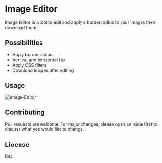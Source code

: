 # Image Editor
Image Editor is a tool to edit and apply a border radius to your images then download them.

## Possibilities
- Apply border radius
- Vertical and horizontal flip
- Apply CSS filters
- Download images after editing

## Usage
![image-Editor](https://user-images.githubusercontent.com/96301803/160282846-b3865f1c-6d7b-454f-a917-ff961fb02370.gif)

## Contributing
Pull requests are welcome. For major changes, please open an issue first to discuss what you would like to change.

## License
ISC

